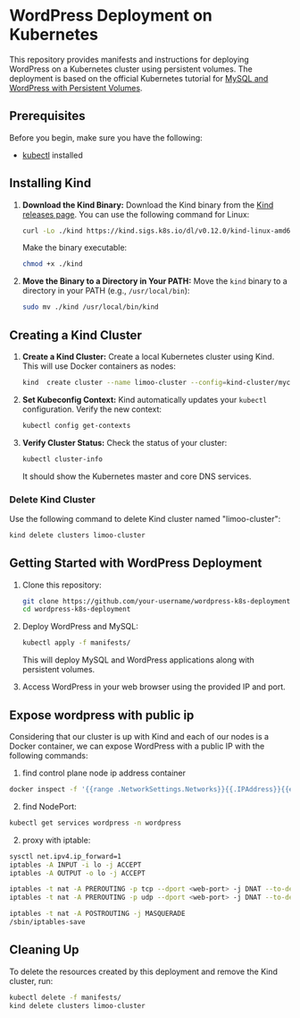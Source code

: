 # WordPress Deployment on Kubernetes

This repository provides manifests and instructions for deploying WordPress on a Kubernetes cluster using persistent volumes. The deployment is based on the official Kubernetes tutorial for [MySQL and WordPress with Persistent Volumes](https://kubernetes.io/docs/tutorials/stateful-application/mysql-wordpress-persistent-volume/).

## Prerequisites

Before you begin, make sure you have the following:

- [kubectl](https://kubernetes.io/docs/tasks/tools/install-kubectl/) installed

## Installing Kind

1. **Download the Kind Binary:**
   Download the Kind binary from the [Kind releases page](https://github.com/kubernetes-sigs/kind/releases). You can use the following command for Linux:

    ```bash
    curl -Lo ./kind https://kind.sigs.k8s.io/dl/v0.12.0/kind-linux-amd64
    ```

   Make the binary executable:

    ```bash
    chmod +x ./kind
    ```

2. **Move the Binary to a Directory in Your PATH:**
   Move the `kind` binary to a directory in your PATH (e.g., `/usr/local/bin`):

    ```bash
    sudo mv ./kind /usr/local/bin/kind
    ```

## Creating a Kind Cluster

1. **Create a Kind Cluster:**
   Create a local Kubernetes cluster using Kind. This will use Docker containers as nodes:

    ```bash
    kind  create cluster --name limoo-cluster --config=kind-cluster/mycluster.yml
    ```

2. **Set Kubeconfig Context:**
   Kind automatically updates your `kubectl` configuration. Verify the new context:

    ```bash
    kubectl config get-contexts
    ```

3. **Verify Cluster Status:**
   Check the status of your cluster:

    ```bash
    kubectl cluster-info
    ```

   It should show the Kubernetes master and core DNS services.

### Delete Kind Cluster

Use the following command to delete  Kind cluster named "limoo-cluster":

```bash
kind delete clusters limoo-cluster
```
## Getting Started with WordPress Deployment

1. Clone this repository:

    ```bash
    git clone https://github.com/your-username/wordpress-k8s-deployment.git
    cd wordpress-k8s-deployment
    ```

2. Deploy WordPress and MySQL:

    ```bash
    kubectl apply -f manifests/
    ```

   This will deploy MySQL and WordPress applications along with persistent volumes.

3. Access WordPress in your web browser using the provided IP and port.

## Expose wordpress with public ip
Considering that our cluster is up with Kind and each of our nodes is a Docker container, we can expose WordPress with a public IP with the following commands:

1. find control plane node ip address container
```bash
docker inspect -f '{{range .NetworkSettings.Networks}}{{.IPAddress}}{{end}}' limoo-cluster-control-plane
```
2. find NodePort:
```bash
kubectl get services wordpress -n wordpress
```
2. proxy with iptable:
``` bash
sysctl net.ipv4.ip_forward=1
iptables -A INPUT -i lo -j ACCEPT
iptables -A OUTPUT -o lo -j ACCEPT

iptables -t nat -A PREROUTING -p tcp --dport <web-port> -j DNAT --to-destination <control-plane-ip>:<NodePort>
iptables -t nat -A PREROUTING -p udp --dport <web-port> -j DNAT --to-destination <control-plane-ip>:<NodePort>

iptables -t nat -A POSTROUTING -j MASQUERADE
/sbin/iptables-save

```
## Cleaning Up

To delete the resources created by this deployment and remove the Kind cluster, run:

```bash
kubectl delete -f manifests/
kind delete clusters limoo-cluster
